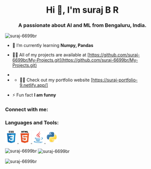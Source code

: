 <h1 align="center">Hi 👋, I'm suraj B R</h1>
<h3 align="center">A passionate about AI and ML from Bengaluru, India.</h3>




  <p align="left"> <img src="https://komarev.com/ghpvc/?username=suraj-6699br&label=Profile%20views&color=0e75b6&style=flat" alt="suraj-6699br" /> </p>

- 🌱 I’m currently learning **Numpy, Pandas**

- 👨‍💻 All of my projects are available at [https://github.com/suraj-6699br/My-Projects.git](https://github.com/suraj-6699br/My-Projects.git)
- 
- - 👨‍💻 Check out my portfolio website [https://suraj-portfolio-9.netlify.app/]


- ⚡ Fun fact **I am funny**

<h3 align="left">Connect with me:</h3>
<p align="left">
</p>

<h3 align="left">Languages and Tools:</h3>
<p align="left"> <a href="https://www.w3schools.com/css/" target="_blank" rel="noreferrer"> <img src="https://raw.githubusercontent.com/devicons/devicon/master/icons/css3/css3-original-wordmark.svg" alt="css3" width="40" height="40"/> </a> <a href="https://www.w3.org/html/" target="_blank" rel="noreferrer"> <img src="https://raw.githubusercontent.com/devicons/devicon/master/icons/html5/html5-original-wordmark.svg" alt="html5" width="40" height="40"/> </a> <a href="https://www.java.com" target="_blank" rel="noreferrer"> <img src="https://raw.githubusercontent.com/devicons/devicon/master/icons/java/java-original.svg" alt="java" width="40" height="40"/> </a> <a href="https://www.python.org" target="_blank" rel="noreferrer"> <img src="https://raw.githubusercontent.com/devicons/devicon/master/icons/python/python-original.svg" alt="python" width="40" height="40"/> </a> </p>

<p><img align="left" src="https://github-readme-stats.vercel.app/api/top-langs?username=suraj-6699br&show_icons=true&locale=en&layout=compact" alt="suraj-6699br" /></p>

<p>&nbsp;<img align="center" src="https://github-readme-stats.vercel.app/api?username=suraj-6699br&show_icons=true&locale=en" alt="suraj-6699br" /></p>

<p><img align="center" src="https://github-readme-streak-stats.herokuapp.com/?user=suraj-6699br&" alt="suraj-6699br" /></p>
